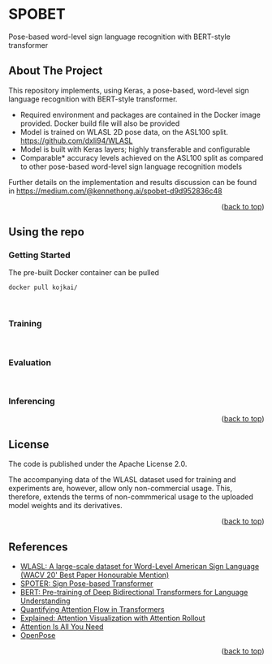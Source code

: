 <div id="top"></div>

# SPOBET
Pose-based word-level sign language recognition with BERT-style transformer

<!-- ABOUT THE PROJECT -->
## About The Project

  This repository implements, using Keras, a pose-based, word-level sign language recognition with BERT-style transformer.

- Required environment and packages are contained in the Docker image provided. Docker build file will also be provided
- Model is trained on WLASL 2D pose data, on the ASL100 split. https://github.com/dxli94/WLASL
- Model is built with Keras layers; highly transferable and configurable 
- Comparable* accuracy levels achieved on the ASL100 split as compared to other pose-based word-level sign language recognition models

Further details on the implementation and results discussion can be found in https://medium.com/@kennethong.ai/spobet-d9d952836c48

<p align="right">(<a href="#top">back to top</a>)</p>

<!-- Using the repo -->

## Using the repo

### Getting Started

The pre-built Docker container can be pulled 

```
docker pull kojkai/
```
<br/>

### Training

<br/>

### Evaluation

<br/>

### Inferencing

<p align="right">(<a href="#top">back to top</a>)</p>

<!-- LICENSE -->
## License

The code is published under the Apache License 2.0.

The accompanying data of the WLASL dataset used for training and experiments are, however, allow only non-commercial usage. This, therefore, extends the terms of non-commmerical usage to the uploaded model weights and its derivatives.

<p align="right">(<a href="#top">back to top</a>)</p>

<!-- References -->
## References

- [WLASL: A large-scale dataset for Word-Level American Sign Language (WACV 20' Best Paper Honourable Mention)](https://dxli94.github.io/WLASL/)
- [SPOTER: Sign Pose-based Transformer](https://github.com/matyasbohacek/spoter)
- [BERT: Pre-training of Deep Bidirectional Transformers for Language Understanding](https://arxiv.org/abs/1810.04805)
- [Quantifying Attention Flow in Transformers](https://arxiv.org/abs/2005.00928)
- [Explained: Attention Visualization with Attention Rollout](https://storrs.io/attention-rollout)
- [Attention Is All You Need](https://arxiv.org/abs/1706.03762)
- [OpenPose](https://github.com/CMU-Perceptual-Computing-Lab/openpose)

<p align="right">(<a href="#top">back to top</a>)</p>
